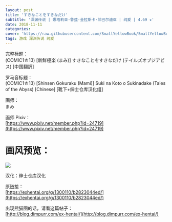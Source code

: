```yaml
---
layout: post
title: 'すきなことをすきなだけ'
subtitle: '深渊传说 | 娜塔莉亚·鲁兹·金拉斯卡·兰巴尔迪亚 | 纯爱 | 4.69 ★'
date: 2018-11-11
categories: 
cover: 'https://raw.githubusercontent.com/SmallYellowBook/SmallYellowBook.github.io/master/image/%E3%81%99%E3%81%8D%E3%81%AA%E3%81%93%E3%81%A8%E3%82%92%E3%81%99%E3%81%8D%E3%81%AA%E3%81%A0%E3%81%91.jpg'
tags: 游戏 深渊传说 纯爱
---
```


完整标题：  
(COMIC1☆13) [新鮮極楽 (まみ)] すきなことをすきなだけ (テイルズオブジアビス) [中国翻訳]  

罗马音标题：  
(COMIC1☆13) [Shinsen Gokuraku (Mami)] Suki na Koto o Sukinadake (Tales of the Abyss) [Chinese] [靴下+绅士仓库汉化组]  

画师：  
まみ  

画师 Pixiv：  
[https://www.pixiv.net/member.php?id=24719](https://www.pixiv.net/member.php?id=24719)  

# 画风预览：  
![](https://raw.githubusercontent.com/SmallYellowBook/SmallYellowBook.github.io/master/image/%E3%81%99%E3%81%8D%E3%81%AA%E3%81%93%E3%81%A8%E3%82%92%E3%81%99%E3%81%8D%E3%81%AA%E3%81%A0%E3%81%91.jpg)

汉化：绅士仓库汉化  

原链接：  
[https://exhentai.org/g/1300110/b2823044ed/](https://exhentai.org/g/1300110/b2823044ed/)  

出现熊猫图的话，请看这篇帖子：  
[http://blog.dimpurr.com/ex-hentai/](http://blog.dimpurr.com/ex-hentai/)  

